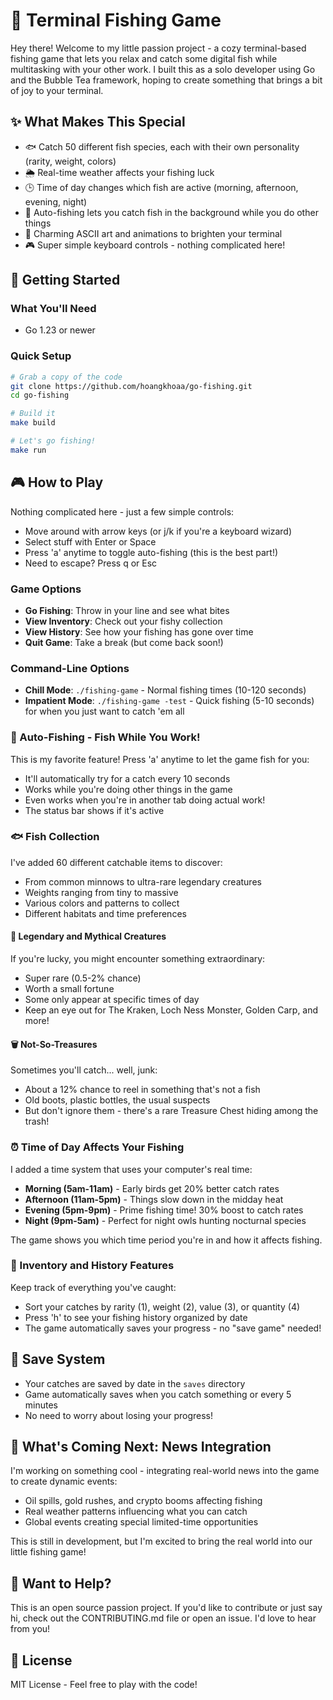 # 🎣 Terminal Fishing Game

Hey there! Welcome to my little passion project - a cozy terminal-based fishing game that lets you relax and catch some digital fish while multitasking with your other work. I built this as a solo developer using Go and the Bubble Tea framework, hoping to create something that brings a bit of joy to your terminal.

## ✨ What Makes This Special

- 🐟 Catch 50 different fish species, each with their own personality (rarity, weight, colors)
- 🌦️ Real-time weather affects your fishing luck
- 🕒 Time of day changes which fish are active (morning, afternoon, evening, night)
- 🤖 Auto-fishing lets you catch fish in the background while you do other things
- 🎨 Charming ASCII art and animations to brighten your terminal
- 🎮 Super simple keyboard controls - nothing complicated here!

## 🚀 Getting Started

### What You'll Need

- Go 1.23 or newer

### Quick Setup

```bash
# Grab a copy of the code
git clone https://github.com/hoangkhoaa/go-fishing.git
cd go-fishing

# Build it
make build

# Let's go fishing!
make run
```

## 🎮 How to Play

Nothing complicated here - just a few simple controls:

- Move around with arrow keys (or j/k if you're a keyboard wizard)
- Select stuff with Enter or Space
- Press 'a' anytime to toggle auto-fishing (this is the best part!)
- Need to escape? Press q or Esc

### Game Options

- **Go Fishing**: Throw in your line and see what bites
- **View Inventory**: Check out your fishy collection
- **View History**: See how your fishing has gone over time
- **Quit Game**: Take a break (but come back soon!)

### Command-Line Options

- **Chill Mode**: `./fishing-game` - Normal fishing times (10-120 seconds)
- **Impatient Mode**: `./fishing-game -test` - Quick fishing (5-10 seconds) for when you just want to catch 'em all

### 🤖 Auto-Fishing - Fish While You Work!

This is my favorite feature! Press 'a' anytime to let the game fish for you:
- It'll automatically try for a catch every 10 seconds
- Works while you're doing other things in the game
- Even works when you're in another tab doing actual work!
- The status bar shows if it's active

### 🐟 Fish Collection

I've added 60 different catchable items to discover:
- From common minnows to ultra-rare legendary creatures
- Weights ranging from tiny to massive
- Various colors and patterns to collect
- Different habitats and time preferences

#### 🌟 Legendary and Mythical Creatures

If you're lucky, you might encounter something extraordinary:
- Super rare (0.5-2% chance)
- Worth a small fortune
- Some only appear at specific times of day
- Keep an eye out for The Kraken, Loch Ness Monster, Golden Carp, and more!

#### 🗑️ Not-So-Treasures

Sometimes you'll catch... well, junk:
- About a 12% chance to reel in something that's not a fish
- Old boots, plastic bottles, the usual suspects
- But don't ignore them - there's a rare Treasure Chest hiding among the trash!

### ⏰ Time of Day Affects Your Fishing

I added a time system that uses your computer's real time:
- **Morning (5am-11am)** - Early birds get 20% better catch rates
- **Afternoon (11am-5pm)** - Things slow down in the midday heat
- **Evening (5pm-9pm)** - Prime fishing time! 30% boost to catch rates
- **Night (9pm-5am)** - Perfect for night owls hunting nocturnal species

The game shows you which time period you're in and how it affects fishing.

### 🧾 Inventory and History Features

Keep track of everything you've caught:
- Sort your catches by rarity (1), weight (2), value (3), or quantity (4)
- Press 'h' to see your fishing history organized by date
- The game automatically saves your progress - no "save game" needed!

## 💾 Save System

- Your catches are saved by date in the `saves` directory
- Game automatically saves when you catch something or every 5 minutes
- No need to worry about losing your progress!

## 🔮 What's Coming Next: News Integration

I'm working on something cool - integrating real-world news into the game to create dynamic events:

- Oil spills, gold rushes, and crypto booms affecting fishing
- Real weather patterns influencing what you can catch
- Global events creating special limited-time opportunities

This is still in development, but I'm excited to bring the real world into our little fishing game!

## 🤝 Want to Help?

This is an open source passion project. If you'd like to contribute or just say hi, check out the CONTRIBUTING.md file or open an issue. I'd love to hear from you!

## 📄 License

MIT License - Feel free to play with the code! 